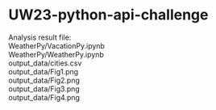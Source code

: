 # UW23-python-api-challenge
Analysis result file:    
WeatherPy/VacationPy.ipynb   
WeatherPy/WeatherPy.ipynb   
output_data/cities.csv    
output_data/Fig1.png   
output_data/Fig2.png   
output_data/Fig3.png    
output_data/Fig4.png
